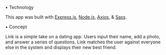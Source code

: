 • Technology

This app was built with [Express.js](https://expressjs.com/), [Node.js](https://nodejs.org/en/), [Axios](https://www.npmjs.com/package/axios), & [Sass](https://sass-lang.com/).

• Concept

Link is a simple take on a dating app. Users input their name, add a photo, and answer a series of questions. Link matches the user against everyone else in the system and displays their new best friend.

